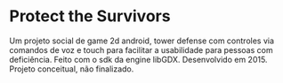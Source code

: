 Protect the Survivors
============

Um projeto social de game 2d android, tower defense com controles via comandos de voz e touch para facilitar a usabilidade para pessoas com deficiência. Feito com o sdk da engine libGDX. Desenvolvido em 2015.
Projeto conceitual, não finalizado.

